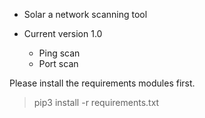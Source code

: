 * Solar a network scanning tool

* Current version 1.0
    - Ping scan
    - Port scan 

Please install the requirements modules first.

> pip3 install -r requirements.txt

